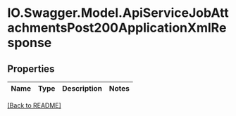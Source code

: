 # IO.Swagger.Model.ApiServiceJobAttachmentsPost200ApplicationXmlResponse
## Properties

Name | Type | Description | Notes
------------ | ------------- | ------------- | -------------

 [[Back to README]](../README.md)

